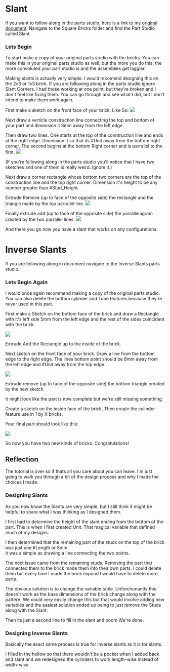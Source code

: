 # Slant

If you want to follow along in the parts studio, here is a link to my [original document](https://cvilleschools.onshape.com/documents/18c55e9aeb64057e8e0fbb6a/w/5c06b8e3c4dcf6e948152fa4/e/18df3578f02c775cfcadaef9?configuration=List_8xTqWDMkkCG2Mw%3D_2x2%3BList_ArQ6GsCPNSkQoQ%3DDefault%3BList_Izy0ldJ6UfParG%3DDefault%3BList_tmPjPdZ9wrB2lD%3DDefault&renderMode=0&uiState=6290d24be366b652b2773d0f). Navigate to the Square Bricks folder and find the Part Studio called Slant. 

### Lets Begin

To start make a copy of your original parts studio with the bricks. You can make this in your original parts studio as well, but the more you do this, the more convoluted your part studio is and the assemblies get laggier. 

Making slants is actually very simple. I would recomend designing this on the 2x3 or 1x3 brick. If you are following along in the parts studio ignore Slant Corners. I had those working at one point, but they're broken and I don't feel like fixing them. You can go through and see what I did, but I don't intend to make them work again. 

First make a sketch on the front face of your brick. Like So:
<img src="Photos/Slants.PNG">

Next draw a verticle construction line connecting the top and bottom of your part and dimension it 8mm away from the left edge

Then draw two lines. One starts at the top of the conntruction line and ends at the right edge. Dimension it so that its #Unit away from the bottom right corner. The second begins at the bottom Right corner and is parrallel to the first. 
<img src="Photos/Slants(1).PNG">

(If you're following along in the parts studio you'll notice that I have two sketches and one of them is really weird. Ignore it.)

Next draw a corner rectangle whose bottom two corners are the top of the construction line and the top right corner. Dimension it's height to be any number greater than #Stud_Height. 

Extrude Remove (up to face of the opposite side) the rectangle and the triangle made by the top parrallel line. 
<img src="Photos/Slants(2).PNG">

Finally extrude add (up to face of the opposite side) the parrallelagram created by the two parrallel lines. 
<img src="Photos/Slants(3).PNG">

And there you go now you have a slant that works on any configurations. 

# Inverse Slants

If you are following along in document navigate to the Inverse Slants parts studio.

### Lets Begin Again

I would once again recommend making a copy of the original parts studio. You can also delete the bottom cylinder and Tube features because they're never used in this part.

First make a Sketch on the bottom face of the brick and draw a Rectangle with it's left side 5mm from the left edge and the rest of the sides coincident with the brick. 

<img src="Photos/Slants(4).PNG">

Extrude Add the Rectangle up to the inside of the brick. 

Next sketch on the front face of your brick. Draw a line from the bottom edge to the right edge. The lines bottom point should be 8mm away from the left edge and #Unit away from the top edge. 

<img src="Photos/Slants(5).PNG">

Extrude remove (up to face of the opposite side) the bottom triangle created by the new sketch. 

It might look like the part is now complete but we're still missing something. 

Create a sketch on the inside face of the brick. Then create the cylinder feature use in 1 by X bricks. 

Your final part should look like this: 

<img src="Photos/Slants(6).PNG">

So now you have two new kinds of bricks. Congratulations! 

## Reflection 

The tutorial is over so if thats all you care about you can leave. 
I'm just going to walk you through a bit of the design process and why I made the choices I made.

### Designing Slants

As you now know the Slants are very simple, but I still think it might be helpful to share what I was thinking as I designed them. 

I first had to determine the height of the slant ending from the bottom of the part. This is when I first created Unit. That magical variable that defined much of my designs. 

I then determined that the remaining part of the studs on the top of the brick was just one #Length or 8mm.  
It was a simple as drawing a line connecting the two points. 

The next issue came from the remaining studs. Removing the part that connected them to the brick made them into their own parts. I could delete them but every time I made the brick expand I would have to delete more parts. 

The obvious solution is to change the variable table. Unforchunantly this doesn't work as the base dimensions of the brick change along with the pattern. We could very easily change this but that would involve adding new variables and the easiest solution ended up being to just remove the Studs along with the Slant. 

Then its just a second line to fill in the slant and boom We're done. 

### Designing Inverse Slants

Basically the exact same process is true for inverse slants as it is for slants. 

I filled in the hollow so that there wouldn't be a pocket when I added back and slant and we redesigned the cylinders to work length-wise instead of width-wise. 
